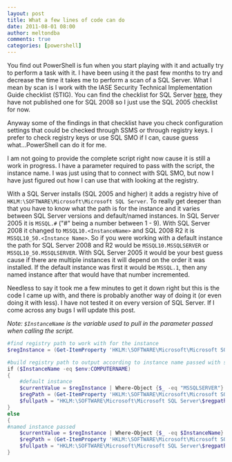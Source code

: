 ```yaml
---
layout: post
title: What a few lines of code can do
date: 2011-08-01 08:00
author: meltondba
comments: true
categories: [powershell]
---
```


You find out PowerShell is fun when you start playing with it and actually try to perform a task with it. I have been using it the past few months to try and decrease the time it takes me to perform a scan of a SQL Server. What I mean by scan is I work with the IASE Security Technical Implementation Guide checklist (STIG). You can find the checklist for SQL Server <a href="http://iase.disa.mil/stigs/app_security/database/sql.html" target="_blank">here</a>, they have not published one for SQL 2008 so I just use the SQL 2005 checklist for now.

Anyway some of the findings in that checklist have you check configuration settings that could be checked through SSMS or through registry keys. I prefer to check registry keys or use SQL SMO if I can, cause guess what...PowerShell can do it for me.

I am not going to provide the complete script right now cause it is still a work in progress. I have a parameter required to pass with the script, the instance name. I was just using that to connect with SQL SMO, but now I have just figured out how I can use that with looking at the registry.

With a SQL Server installs (SQL 2005 and higher) it adds a registry hive of `HKLM:\SOFTWARE\Microsoft\Microsoft SQL Server`. To really get deeper than that you have to know what the path is for the instance and it varies between SQL Server versions and default/named instances. In SQL Server 2005 it is `MSSQL.#` ("#" being a number between 1 - 9). With SQL Server 2008 it changed to `MSSQL10.<InstanceName>` and SQL 2008 R2 it is `MSSQL10_50.<Instance Name>`. So if you were working with a default instance the path for SQL Server 2008 and R2 would be `MSSQL10.MSSQLSERVER` or `MSSQL10_50.MSSQLSERVER`. With SQL Server 2005 it would be your best guess cause if there are multiple instances it will depend on the order it was installed. If the default instance was first it would be `MSSQL.1`, then any named instance after that would have that number incremented.

Needless to say it took me a few minutes to get it down right but this is the code I came up with, and there is probably another way of doing it (or even doing it with less). I have not tested it on every version of SQL Server. If I come across any bugs I will update this post.

_Note: `$InstanceName` is the variable used to pull in the parameter passed when calling the script._

```powershell
#find registry path to work with for the instance
$regInstance = (Get-ItemProperty 'HKLM:\SOFTWARE\Microsoft\Microsoft SQL Server'.InstalledInstances

#build registry path to output according to instance name passed with script
if ($InstanceName -eq $env:COMPUTERNAME)
{
    #default instance
    $currentValue = $regInstance | Where-Object {$_ -eq "MSSQLSERVER"}
    $regPath = (Get-ItemProperty 'HKLM:\SOFTWARE\Microsoft\Microsoft SQL Server\Instance Names\SQL').$currentValue
    $fullpath = "HKLM:\SOFTWARE\Microsoft\Microsoft SQL Server\$regpath"
}
else
{
#named instance passed
    $currentValue = $regInstance | Where-Object {$_ -eq $InstanceName}
    $regPath = (Get-ItemProperty 'HKLM:\SOFTWARE\Microsoft\Microsoft SQL Server\Instance Names\SQL').$currentValue
    $fullpath = "HKLM:\SOFTWARE\Microsoft\Microsoft SQL Server\$regpath"
}
```
